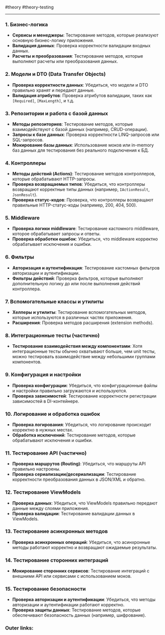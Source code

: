 #theory #theory-testing
 
---
### 1. **Бизнес-логика**
   - **Сервисы и менеджеры**: Тестирование методов, которые реализуют основную бизнес-логику приложения.
   - **Валидация данных**: Проверка корректности валидации входных данных.
   - **Расчеты и преобразования**: Тестирование методов, которые выполняют расчеты или преобразования данных.

### 2. **Модели и DTO (Data Transfer Objects)**
   - **Проверка корректности данных**: Убедиться, что модели и DTO правильно хранят и передают данные.
   - **Валидация атрибутов**: Проверка атрибутов валидации, таких как `[Required]`, `[MaxLength]`, и т.д.

### 3. **Репозитории и работа с базой данных**
   - **Методы репозиториев**: Тестирование методов, которые взаимодействуют с базой данных (например, CRUD-операции).
   - **Запросы к базе данных**: Проверка корректности LINQ-запросов или SQL-запросов.
   - **Мокирование базы данных**: Использование моков или in-memory баз данных для тестирования без реального подключения к БД.

### 4. **Контроллеры**
   - **Методы действий (Actions)**: Тестирование методов контроллеров, которые обрабатывают HTTP-запросы.
   - **Проверка возвращаемых типов**: Убедиться, что контроллеры возвращают корректные типы данных (например, `IActionResult`, `JsonResult`).
   - **Проверка статус-кодов**: Проверка, что контроллеры возвращают правильные HTTP-статус-коды (например, 200, 404, 500).

### 5. **Middleware**
   - **Проверка логики middleware**: Тестирование кастомного middleware, которое обрабатывает запросы и ответы.
   - **Проверка обработки ошибок**: Убедиться, что middleware корректно обрабатывает исключения и ошибки.

### 6. **Фильтры**
   - **Авторизация и аутентификация**: Тестирование кастомных фильтров авторизации и аутентификации.
   - **Фильтры действий**: Проверка фильтров, которые выполняют дополнительную логику до или после выполнения действий контроллера.

### 7. **Вспомогательные классы и утилиты**
   - **Хелперы и утилиты**: Тестирование вспомогательных методов, которые используются в различных частях приложения.
   - **Расширения**: Проверка методов расширения (extension methods).

### 8. **Интеграционные тесты (частично)**
   - **Тестирование взаимодействия между компонентами**: Хотя интеграционные тесты обычно охватывают больше, чем unit тесты, можно тестировать взаимодействие между небольшими группами компонентов.

### 9. **Конфигурация и настройки**
   - **Проверка конфигурации**: Убедиться, что конфигурационные файлы и настройки правильно загружаются и используются.
   - **Проверка зависимостей**: Тестирование корректности регистрации зависимостей в DI-контейнере.

### 10. **Логирование и обработка ошибок**
   - **Проверка логирования**: Убедиться, что логирование происходит корректно в нужных местах.
   - **Обработка исключений**: Тестирование методов, которые обрабатывают исключения и ошибки.

### 11. **Тестирование API (частично)**
   - **Проверка маршрутов (Routing)**: Убедиться, что маршруты API правильно настроены.
   - **Проверка сериализации/десериализации**: Тестирование корректности преобразования данных в JSON/XML и обратно.

### 12. **Тестирование ViewModels**
   - **Проверка данных**: Убедиться, что ViewModels правильно передают данные между слоями приложения.
   - **Проверка валидации**: Тестирование валидации данных в ViewModels.

### 13. **Тестирование асинхронных методов**
   - **Проверка асинхронных операций**: Убедиться, что асинхронные методы работают корректно и возвращают ожидаемые результаты.

### 14. **Тестирование сторонних интеграций**
   - **Мокирование сторонних сервисов**: Тестирование интеграций с внешними API или сервисами с использованием моков.

### 15. **Тестирование безопасности**
   - **Проверка авторизации и аутентификации**: Убедиться, что методы авторизации и аутентификации работают корректно.
   - **Проверка защиты данных**: Тестирование методов, которые обеспечивают безопасность данных (например, шифрование).

### Outer links:

